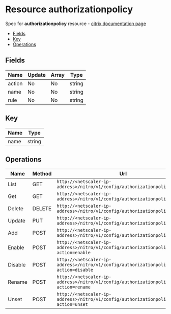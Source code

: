 # Resource authorizationpolicy

Spec for **authorizationpolicy** resource - [citrix documentation page](https://developer-docs.citrix.com/projects/netscaler-nitro-api/en/11.0/configuration/authorization/authorizationpolicy/authorizationpolicy/)

- [Fields](#fields)
- [Key](#key)
- [Operations](#operations)

## Fields

| Name | Update | Array | Type |
|----|----|----|----|
|action|No|No|string|
|name|No|No|string|
|rule|No|No|string|

## Key

| Name | Type |
|----|----|
| name | string |

## Operations

| Name | Method | Url |
|----|----|----|
| List | GET | `http://<netscaler-ip-address>/nitro/v1/config/authorizationpolicy` |
| Get | GET | `http://<netscaler-ip-address>/nitro/v1/config/authorizationpolicy/<name>` |
| Delete | DELETE | `http://<netscaler-ip-address>/nitro/v1/config/authorizationpolicy/<name>` |
| Update | PUT | `http://<netscaler-ip-address>/nitro/v1/config/authorizationpolicy` |
| Add | POST | `http://<netscaler-ip-address>/nitro/v1/config/authorizationpolicy` |
| Enable | POST | `http://<netscaler-ip-address>/nitro/v1/config/authorizationpolicy?action=enable` |
| Disable | POST | `http://<netscaler-ip-address>/nitro/v1/config/authorizationpolicy?action=disable` |
| Rename | POST | `http://<netscaler-ip-address>/nitro/v1/config/authorizationpolicy?action=rename` |
| Unset | POST | `http://<netscaler-ip-address>/nitro/v1/config/authorizationpolicy?action=unset` |

